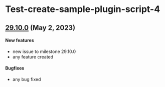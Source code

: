 # Test-create-sample-plugin-script-4
## [29.10.0](29.10.0) (May 2, 2023)
#### New features

  * new issue to milestone 29.10.0
  * any feature created

#### Bugfixes

  * any bug fixed


